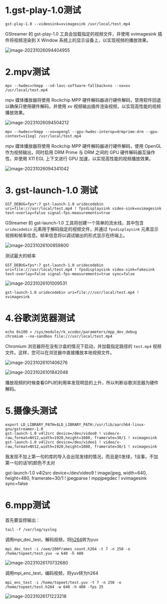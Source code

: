 # 1.gst-play-1.0测试

~~~
gst-play-1.0 --videosink=xvimagesink /usr/local/test.mp4
~~~

GStreamer 的 gst-play-1.0 工具会加载指定的视频文件，并使用 xvimagesink 插件将视频渲染到 X Window 系统上的显示设备上，以实现视频的播放效果。

![image-20231026094404955](https://chai-1301855619.cos.ap-beijing.myqcloud.com/202310260944983.png)



# 2.mpv测试

~~~
mpv --hwdec=rkmpp --vd-lavc-software-fallback=no --vo=xv /usr/local/test.mp4        
~~~

mpv 媒体播放器将使用 Rockchip MPP 硬件解码器进行硬件解码，禁用软件回退以确保只使用硬件解码，并使用 xv 视频输出插件渲染视频，以实现高性能的视频播放效果。

![image-20231026094504212](https://chai-1301855619.cos.ap-beijing.myqcloud.com/202310260945251.png)



~~~
mpv --hwdec=rkmpp --vo=opengl --gpu-hwdec-interop=drmprime-drm --gpu-context=x11egl /usr/local/test.mp4
~~~

mpv 媒体播放器将使用 Rockchip MPP 硬件解码器进行硬件解码，使用 OpenGL 作为视频输出，同时启用 DRM Prime 与 DRM 之间的 GPU 硬件解码器互操作性，并使用 X11 EGL 上下文进行 GPU 加速，以实现高性能的视频播放效果。

![image-20231026094341042](https://chai-1301855619.cos.ap-beijing.myqcloud.com/202310260943085.png)



# 3. gst-launch-1.0 测试

~~~
GST_DEBUG=fps*:7 gst-launch-1.0 uridecodebin uri=file:///usr/local/test.mp4 ! fpsdisplaysink video-sink=xvimagesink text-overlay=false signal-fps-measurements=true
~~~

GStreamer 的 gst-launch-1.0 工具将创建一个简单的流水线，其中包含 `uridecodebin` 元素用于解码指定的视频文件，并通过 `fpsdisplaysink` 元素显示视频和帧率信息。帧率信息将以调试输出的形式显示在终端上。

![image-20231026100859800](https://chai-1301855619.cos.ap-beijing.myqcloud.com/202310261008898.png)

测试最大的帧率

~~~
GST_DEBUG=fps*:7 gst-launch-1.0 uridecodebin uri=file:///usr/local/test.mp4 ! fpsdisplaysink video-sink=fakesink text-overlay=false signal-fps-measurements=true sync=false
~~~

![image-20231026101009531](https://chai-1301855619.cos.ap-beijing.myqcloud.com/202310261010578.png)

~~~
gst-launch-1.0 uridecodebin uri=file:///usr/local/test.mp4 ! xvimagesink
~~~

# 4.谷歌浏览器测试

~~~
echo 0x100 > /sys/module/rk_vcodec/parameters/mpp_dev_debug
chromium --no-sandbox file:///usr/local/test.mp4
~~~

Chromium 浏览器将在没有沙盒的情况下启动，并加载指定路径的 `test.mp4` 视频文件。这样，您可以在浏览器中直接播放本地视频文件。

![image-20231026101406276](https://chai-1301855619.cos.ap-beijing.myqcloud.com/202310261014311.png)

![image-20231026101842048](https://chai-1301855619.cos.ap-beijing.myqcloud.com/202310261018085.png)

播放视频的时候查看GPU的利用率发现明显的上升，所以判断谷歌浏览器为硬件解码。

# 5.摄像头测试

~~~
export LD_LIBRARY_PATH=$LD_LIBRARY_PATH:/usr/lib/aarch64-linux-gnu/gstreamer-1.0
gst-launch-1.0 v4l2src device=/dev/video0 ! video/x-raw,format=NV12,width=1920,height=1080, framerate=30/1 ! xvimagesink
gst-launch-1.0 v4l2src device=/dev/video1 ! video/x-raw,format=NV12,width=1920,height=1080, framerate=30/1 ! xvimagesink
~~~

我发现不加上第一句的库的导入会出现发绿的情况，而且是0发绿，1没事，不加第一句的话1的颜色不太对

gst-launch-1.0 v4l2src device=/dev/video9 ! image/jpeg, width=640, height=480, framerate=30/1 ! jpegparse ! mppjpegdec ! xvimagesink sync=false



# 6.mpp测试

首先要监控输出：
~~~
tail -f /var/log/syslog
~~~

调用mpi_dec_test，解码视频，将[h264](https://so.csdn.net/so/search?q=h264&spm=1001.2101.3001.7020)转为yuv

~~~
mpi_dec_test -i /oem/200frames_count.h264 -t 7 -n 250 -o /home/topeet/test.yuv -w 640 -h 480
~~~

![image-20231026170732680](https://chai-1301855619.cos.ap-beijing.myqcloud.com/202310261707707.png)

调用mpi_enc_test，编码视频，将yuv转为h264

~~~
mpi_enc_test -i /home/topeet/test.yuv -t 7 -n 250 -o /home/topeet/test.h264 -w 640 -h 480 -fps 25
~~~

![image-20231026171223218](https://chai-1301855619.cos.ap-beijing.myqcloud.com/202310261712235.png)